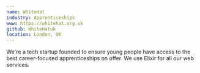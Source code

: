 ```yaml
---
name: WhiteHat
industry: Apprenticeships
www: https://whitehat.org.uk
github: WhiteHatuk
location: London, UK
---
```

We're a tech startup founded to ensure young people have access to the best career-focused apprenticeships on offer. We use Elixir for all our web services.
